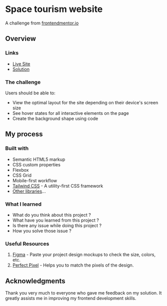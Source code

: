 # Space tourism website

<!-- screenshots here -->

A challenge from [frontendmentor.io](https://www.frontendmentor.io/)

## Overview

### Links

- [Live Site](https://your-live-site-url.com)
- [Solution](https://your-solution-url.com)

### The challenge

Users should be able to:

- View the optimal layout for the site depending on their device's screen size
- See hover states for all interactive elements on the page
- Create the background shape using code

## My process

### Built with

- Semantic HTML5 markup
- CSS custom properties
- Flexbox
- CSS Grid
- Mobile-first workflow
- [Tailwind CSS](https://tailwindcss.com/) - A utility-first CSS framework
- [Other libraries](https://link/)...

### What I learned

- What do you think about this project ?
- What have you learned from this project ?
- Is there any issue while doing this project ?
- How you solve those issue ?

### Useful Resources

1. [Figma](https://www.figma.com/) - Paste your project design mockups to check the size, colors, etc.
2. [Perfect Pixel](https://chrome.google.com/webstore/detail/perfectpixel-by-welldonec/dkaagdgjmgdmbnecmcefdhjekcoceebi) - Helps you to match the pixels of the design.

## Acknowledgments

Thank you very much to everyone who gave me feedback on my solution. It greatly assists me in improving my frontend development skills.
